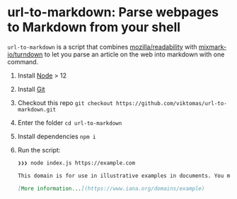 # url-to-markdown: Parse webpages to Markdown from your shell

`url-to-markdown` is a script that combines [mozilla/readability](https://github.com/mozilla/readability) with [mixmark-io/turndown](https://github.com/mixmark-io/turndown) to let you parse an article on the web into markdown with one command.

1. Install [Node](https://nodejs.org/en/) > 12
1. Install [Git](https://git-scm.com/)
1. Checkout this repo `git checkout https://github.com/viktomas/url-to-markdown.git`
1. Enter the folder `cd url-to-markdown`
1. Install dependencies `npm i`
1. Run the script:

    ```sh
    ❯❯❯ node index.js https://example.com
    ```
    ```md
    This domain is for use in illustrative examples in documents. You may use this domain in literature without prior coordination or asking for permission.

    [More information...](https://www.iana.org/domains/example)
    ```

